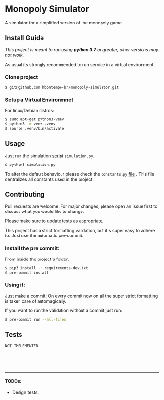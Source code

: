 # Monopoly Simulator
A simulator for a simplified version of the monopoly game


## Install Guide

*This project is meant to run using **python 3.7** or greater, other versions may not work.*

As usual its strongly recommended to run service in a virtual environment.

### Clone project
```sh
$ git@github.com:hbontempo-br/monopoly-simulator.git
```

### Setup a Virtual Environmnet
For linux/Debian distros:
```sh
$ sudo apt-get python3-venv
$ python3 -m venv .venv
$ source .venv/bin/activate
```


## Usage

Just run the simulation [script](simulation.py) `simulation.py`.

```sh
$ python3 simulation.py
```

To alter the default behaviour please check the `constants.py` [file](constants.py) . 
This file centralizes all constants used in the project.

## Contributing

Pull requests are welcome. For major changes, please open an issue first to discuss what you would like to change.

Please make sure to update tests as appropriate.

This project has a strict formatting validation, but it's super easy to adhere to. Just use the automatic pre-commit.

### Install the pre commit:

From inside the project's folder:

```sh
$ pip3 install -r requirements-dev.txt
$ pre-commit install
```

### Using it:

Just make a commit! On every commit now on all the super strict formatting is taken care of automagically.

If you want to run the validation without a commit just run:
```sh
$ pre-commit run --all-files
```

## Tests

```
NOT IMPLEMENTED
```


<br/>
<br/>
<br/>

---

#### TODOs:
- Design tests.
